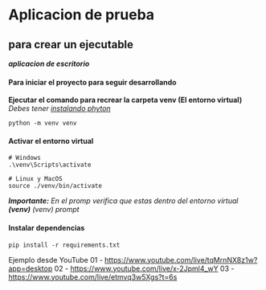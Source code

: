 # Aplicacion de prueba
## para crear un ejecutable
***aplicacion de escritorio***

#### Para iniciar el proyecto para seguir desarrollando
**Ejecutar el comando para recrear la carpeta venv (El entorno virtual)**
_Debes tener [instalando phyton](#instalando-phyton)_
```
python -m venv venv
```

#### Activar el entorno virtual
```
# Windows
.\venv\Scripts\activate

# Linux y MacOS
source ./venv/bin/activate
```
_**Importante:** En el promp verifica que estas dentro del entorno virtual **(venv)**_
_(venv) prompt_

#### Instalar dependencias
```
pip install -r requirements.txt
```

Ejemplo desde YouTube
01 - https://www.youtube.com/live/tqMrnNX8z1w?app=desktop
02 - https://www.youtube.com/live/x-2Jpml4_wY
03 - https://www.youtube.com/live/etmvq3w5Xgs?t=6s